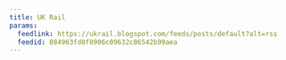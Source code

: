 ```yaml
---
title: UK Rail
params:
  feedlink: https://ukrail.blogspot.com/feeds/posts/default?alt=rss
  feedid: 084963fd0f8906c09632c86542b99aea
---
```

